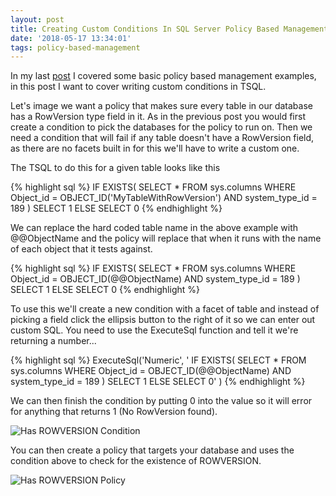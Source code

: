 ```yaml
---
layout: post
title: Creating Custom Conditions In SQL Server Policy Based Management
date: '2018-05-17 13:34:01'
tags: policy-based-management
---
```

In my last [post](https://gavindraper.com/2018/05/16/Managing-SQL-Servers-With-Policy-Based-Management/) I covered some basic policy based management examples, in this post I want to cover writing custom conditions in TSQL.

Let's image we want a policy that makes sure every table in our database has a RowVersion type field in it. As in the previous post you would first create a condition to pick the databases for the policy to run on. Then we need a condition that will fail if any table doesn't have a RowVersion field, as there are no facets built in for this we'll have to write a custom one.

The TSQL to do this for a given table looks like this

{% highlight sql %}
IF EXISTS(
      SELECT *
      FROM sys.columns
      WHERE
         Object_id = OBJECT_ID('MyTableWithRowVersion')
         AND system_type_id = 189
)
   SELECT 1
ELSE
   SELECT 0
{% endhighlight %}

We can replace the hard coded table name in the above example with @@ObjectName and the policy will replace that when it runs with the name of each object that it tests against.

{% highlight sql %}
IF EXISTS(
      SELECT *
      FROM sys.columns
      WHERE
         Object_id = OBJECT_ID(@@ObjectName)
         AND system_type_id = 189
)
   SELECT 1
ELSE
   SELECT 0
{% endhighlight %}

To use this we'll create a new condition with a facet of table and instead of picking a field click the ellipsis button to the right of it so we can enter out custom SQL. You need to use the ExecuteSql function and tell it we're returning a number...

{% highlight sql %}
ExecuteSql('Numeric', '
IF EXISTS(
      SELECT *
      FROM sys.columns
      WHERE
         Object_id = OBJECT_ID(@@ObjectName)
         AND system_type_id = 189
)
   SELECT 1
ELSE
   SELECT 0'
)
{% endhighlight %}

We can then finish the condition by putting 0 into the value so it will error for anything that returns 1 (No RowVersion found).

![Has ROWVERSION Condition]({{site.url}}/content/images/2018-custom-condition/has-row-version.PNG)

You can then create a policy that targets your database and uses the condition above to check for the existence of ROWVERSION.

![Has ROWVERSION Policy]({{site.url}}/content/images/2018-custom-condition/has-policy.PNG)
